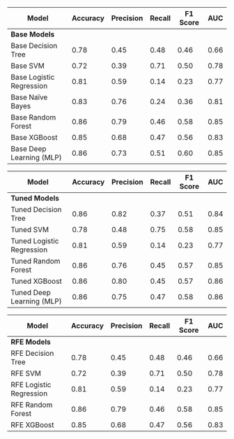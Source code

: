 | Model                      | Accuracy | Precision | Recall | F1 Score | AUC  |
|----------------------------|----------|-----------|--------|----------|------|
| **Base Models**            |          |           |        |          |      |
| Base Decision Tree         | 0.78     | 0.45      | 0.48   | 0.46     | 0.66 |
| Base SVM                   | 0.72     | 0.39      | 0.71   | 0.50     | 0.78 |
| Base Logistic Regression   | 0.81     | 0.59      | 0.14   | 0.23     | 0.77 |
| Base Naïve Bayes           | 0.83     | 0.76      | 0.24   | 0.36     | 0.81 |
| Base Random Forest         | 0.86     | 0.79      | 0.46   | 0.58     | 0.85 |
| Base XGBoost               | 0.85     | 0.68      | 0.47   | 0.56     | 0.83 |
| Base Deep Learning (MLP)   | 0.86     | 0.73      | 0.51   | 0.60     | 0.85 |

| Model                      | Accuracy | Precision | Recall | F1 Score | AUC  |
|----------------------------|----------|-----------|--------|----------|------|
| **Tuned Models**           |          |           |        |          |      |
| Tuned Decision Tree        | 0.86     | 0.82      | 0.37   | 0.51     | 0.84 |
| Tuned SVM                  | 0.78     | 0.48      | 0.75   | 0.58     | 0.85 |
| Tuned Logistic Regression  | 0.81     | 0.59      | 0.14   | 0.23     | 0.77 |
| Tuned Random Forest        | 0.86     | 0.76      | 0.45   | 0.57     | 0.85 |
| Tuned XGBoost              | 0.86     | 0.80      | 0.45   | 0.57     | 0.86 |
| Tuned Deep Learning (MLP)  | 0.86     | 0.75      | 0.47   | 0.58     | 0.86 |

| Model                      | Accuracy | Precision | Recall | F1 Score | AUC  |
|----------------------------|----------|-----------|--------|----------|------|
| **RFE Models**             |          |           |        |          |      |
| RFE Decision Tree          | 0.78     | 0.45      | 0.48   | 0.46     | 0.66 |
| RFE SVM                    | 0.72     | 0.39      | 0.71   | 0.50     | 0.78 |
| RFE Logistic Regression    | 0.81     | 0.59      | 0.14   | 0.23     | 0.77 |
| RFE Random Forest          | 0.86     | 0.79      | 0.46   | 0.58     | 0.85 |
| RFE XGBoost                | 0.85     | 0.68      | 0.47   | 0.56     | 0.83 |

